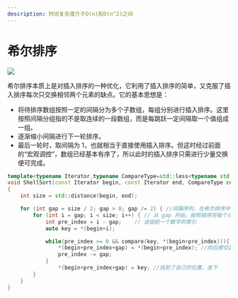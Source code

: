 ```yaml
---
description: 时间复杂度介于O(n)和O(n^2)之间
---
```


# 希尔排序

![](../.gitbook/assets/1611900726aynixn-xi-er-pai-xu-.gif)

希尔排序本质上是对插入排序的一种优化，它利用了插入排序的简单，又克服了插入排序每次只交换相邻两个元素的缺点。它的基本思想是：

* 将待排序数组按照一定的间隔分为多个子数组，每组分别进行插入排序。这里按照间隔分组指的不是取连续的一段数组，而是每跳跃一定间隔取一个值组成一组。
* 逐渐缩小间隔进行下一轮排序。
* 最后一轮时，取间隔为 1，也就相当于直接使用插入排序。但这时经过前面的“宏观调控”，数组已经基本有序了，所以此时的插入排序只需进行少量交换便可完成。

```cpp
template<typename Iterator,typename CompareType=std::less<typename std::iterator_traits<Iterator>::value_type>>
void ShellSort(const Iterator begin, const Iterator end, CompareType compare=CompareType())
{
    int size = std::distance(begin, end);

    for (int gap = size / 2; gap > 0; gap /= 2) { //间隔序列，在希尔排序中我们称之为增量序列
        for (int i = gap; i < size; i++) { // 从 gap 开始，按照顺序将每个元素依次向前插入自己所在的组
            int pre_index = i - gap;    // 该组前一个数字的索引
            auto key = *(begin+i);

            while(pre_index >= 0 && compare(key, *(begin+pre_index))){
                *(begin+pre_index+gap) = *(begin+pre_index); //向后挪位置
                pre_index -= gap;
            }
                *(begin+pre_index+gap) = key; //找到了自己的位置，坐下
        }
    }
}
```

